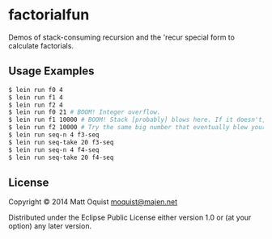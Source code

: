 # factorialfun

Demos of stack-consuming recursion and the 'recur special form to calculate factorials.

## Usage Examples

```bash
$ lein run f0 4
$ lein run f1 4
$ lein run f2 4
$ lein run f0 21 # BOOM! Integer overflow.
$ lein run f1 10000 # BOOM! Stack [probably] blows here. If it doesn't, try a bigger number.
$ lein run f2 10000 # Try the same big number that eventually blew your stack when using f1.
$ lein run seq-n 4 f3-seq
$ lein run seq-take 20 f3-seq
$ lein run seq-n 4 f4-seq
$ lein run seq-take 20 f4-seq
```

## License

Copyright © 2014 Matt Oquist <moquist@majen.net>

Distributed under the Eclipse Public License either version 1.0 or (at
your option) any later version.
